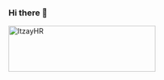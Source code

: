 ### Hi there 👋

<a href="https://cooltext.com"><img src="https://images.cooltext.com/5582472.png" width="291" height="92" alt="ItzayHR" /></a>

<!--
**ItzayHR/ItzayHR** is a ✨ _special_ ✨ repository because its `README.md` (this file) appears on your GitHub profile.

Here are some ideas to get you started:

- 🔭 I’m currently working on ...
- 🌱 I’m currently learning ...
- 👯 I’m looking to collaborate on ...
- 🤔 I’m looking for help with ...
- 💬 Ask me about ...
- 📫 How to reach me: ...
- 😄 Pronouns: ...
- ⚡ Fun fact: ...
-->

